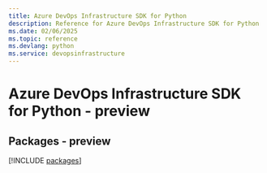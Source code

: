 ```yaml
---
title: Azure DevOps Infrastructure SDK for Python
description: Reference for Azure DevOps Infrastructure SDK for Python
ms.date: 02/06/2025
ms.topic: reference
ms.devlang: python
ms.service: devopsinfrastructure
---
```

# Azure DevOps Infrastructure SDK for Python - preview
## Packages - preview
[!INCLUDE [packages](devops-infrastructure-index.md)]